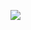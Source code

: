 <a href="../woodfiresodafire.html"><img src="http://firedpot.com/images/woodfiresodafire/Tall-Vase-2.jpg" /></a>
